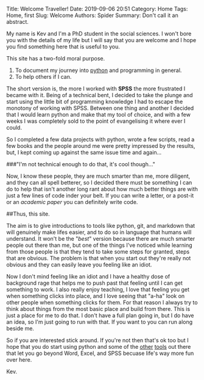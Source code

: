 Title: Welcome Traveller!
Date: 2019-09-06 20:51
Category: Home
Tags: Home, first
Slug: Welcome
Authors: Spider
Summary: Don't call it an abstract. 



My name is Kev and I'm a PhD student in the social sciences. I won't bore you with the details of my life but I will say that you are welcome and I hope you find something here that is useful to you. 


This site has a two-fold moral purpose. 

1. To document my journey into [python](https://www.python.org/) and programming in general.
2. To help others if I can. 



The short version is, the more I worked with **SPSS** the more frustrated I became with it. Being of a technical bent, I decided to take the plunge and start using the little bit of programming knowledge I had to escape the monotony of working with SPSS. Between one thing and another I decided that I would learn python and make that my tool of choice, and with a few weeks I was completely sold to the point of evangelising it where ever I could. 


So I completed a few data projects with python, wrote a few scripts, read a few books and the people around me were pretty impressed by the results, but, I kept coming up against the same issue time and again...

###"I'm not technical enough to do that, it's cool though..."

Now, I know these people, they are much smarter than me, more diligent, and they can all spell betterer, so I decided there must be something I can do to help that isn't another long rant about how much better things are with just a few lines of code inder your belt. If you can write a letter, or a post-it or an *academic paper* you can definitely write code. 


##Thus, this site.

The aim is to give introductions to tools like python, git, and markdown that will genuinely make lifes easier, and to do so in language that humans will understand. It won't be the "*best*" version because there are much smarter people out there than me, but one of the things I've noticed while learning from those people is that they tend to take some steps for granted, steps that are obvious. The problem is that when you start out they're really not obvious and they can easily leave you feeling like an idiot. 


Now I don't mind feeling like an idiot and I have a healthy dose of background rage that helps me to push past that feeling until I can get something to work. I also really enjoy teaching, I love that feeling you get when something clicks into place, and I love seeing that "a-ha" look on other people when something clicks for them. For that reason I always try to think about things from the most basic place and build from there. This is just a place for me to do that. I don't have a full plan going in, but I do have an idea, so I'm just going to run with that. If you want to you can run along beside me.  


So if you are interested stick around. If you're not then that's ok too but I hope that you do start using python and some of the [other](hhttps://www.youtube.com/watch?v=BCQHnlnPusY) [tools](https://www.sublimetext.com/) out there that let you go beyond Word, Excel, and SPSS becuase life's way more fun over here. 


Kev. 

